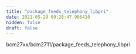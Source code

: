```yaml
---
title: "package_feeds_telephony_libpri"
date: 2021-05-29 09:28:47.906410
hidden: false
draft: false
---
```


bcm27xx/bcm2711/package_feeds_telephony_libpri

